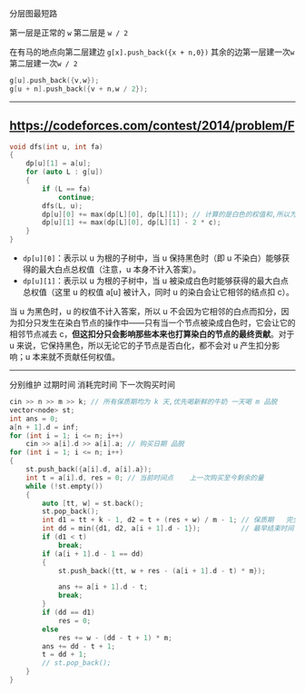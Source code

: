 分层图最短路 

第一层是正常的 `w`  第二层是 `w / 2`

在有马的地点向第二层建边 `g[x].push_back({x + n,0})`  其余的边第一层建一次`w` 第二层建一次`w / 2`

```cpp
g[u].push_back({v,w});
g[u + n].push_back({v + n,w / 2});
```



---

## https://codeforces.com/contest/2014/problem/F

```cpp
void dfs(int u, int fa)
{
	dp[u][1] = a[u];
	for (auto L : g[u])
	{
		if (L == fa)
			continue;
		dfs(L, u);
		dp[u][0] += max(dp[L][0], dp[L][1]); // 计算的是白色的权值和,所以为 0 时 u 是黑色 此时不会计入 而且 L 不会影响到自己 所以不会减 c
		dp[u][1] += max(dp[L][0], dp[L][1] - 2 * c);
	}
}
```

-   `dp[u][0]`：表示以 u 为根的子树中，当 u 保持黑色时（即 u 不染白）能够获得的最大白点总权值（注意，u 本身不计入答案）。
-   `dp[u][1]`：表示以 u 为根的子树中，当 u 被染成白色时能够获得的最大白点总权值（这里 u 的权值 a[u] 被计入，同时 u 的染白会让它相邻的结点扣 c）。

当 u 为黑色时，u 的权值不计入答案，所以 u 不会因为它相邻的白点而扣分，因为扣分只发生在染白节点的操作中——只有当一个节点被染成白色时，它会让它的相邻节点减去 c，**但这扣分只会影响那些本来也打算染白的节点的最终贡献**。对于 u 来说，它保持黑色，所以无论它的子节点是否白化，都不会对 u 产生扣分影响；u 本来就不贡献任何权值。



---

分别维护 过期时间 消耗完时间 下一次购买时间

```cpp
cin >> n >> m >> k; // 所有保质期均为 k 天,优先喝新鲜的牛奶 一天喝 m 品脱
vector<node> st;
int ans = 0;
a[n + 1].d = inf;
for (int i = 1; i <= n; i++)
    cin >> a[i].d >> a[i].a; // 购买日期 品脱
for (int i = 1; i <= n; i++)
{
    st.push_back({a[i].d, a[i].a});
    int t = a[i].d, res = 0; // 当前时间点    上一次购买至今剩余的量
    while (!st.empty())
    {
        auto [tt, w] = st.back();
        st.pop_back();
        int d1 = tt + k - 1, d2 = t + (res + w) / m - 1; // 保质期   完全被喝完时间
        int dd = min({d1, d2, a[i + 1].d - 1});			 // 最早结束时间
        if (d1 < t)
            break;
        if (a[i + 1].d - 1 == dd)
        {
            st.push_back({tt, w + res - (a[i + 1].d - t) * m});

            ans += a[i + 1].d - t;
            break;
        }
        if (dd == d1)
            res = 0;
        else
            res += w - (dd - t + 1) * m;
        ans += dd - t + 1;
        t = dd + 1;
        // st.pop_back();
    }
}
```



